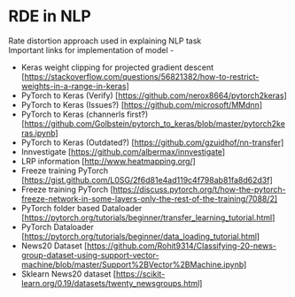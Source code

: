 # RDE in NLP
Rate distortion approach used in explaining NLP task <br>
Important links for implementation of model - <br>
* Keras weight clipping for projected gradient descent [https://stackoverflow.com/questions/56821382/how-to-restrict-weights-in-a-range-in-keras] 
* PyTorch to Keras (Verify) [https://github.com/nerox8664/pytorch2keras]
* PyTorch to Keras (Issues?) [https://github.com/microsoft/MMdnn]
* PyTorch to Keras (channerls first?) [https://github.com/Golbstein/pytorch_to_keras/blob/master/pytorch2keras.ipynb]
* PyTorch to Keras (Outdated?) [https://github.com/gzuidhof/nn-transfer]
* Innvestigate [https://github.com/albermax/innvestigate]
* LRP information [http://www.heatmapping.org/]
* Freeze training PyTorch [https://gist.github.com/L0SG/2f6d81e4ad119c4f798ab81fa8d62d3f]
* Freeze training PyTorch [https://discuss.pytorch.org/t/how-the-pytorch-freeze-network-in-some-layers-only-the-rest-of-the-training/7088/2]
* PyTorch folder based Dataloader [https://pytorch.org/tutorials/beginner/transfer_learning_tutorial.html]
* PyTorch Dataloader [https://pytorch.org/tutorials/beginner/data_loading_tutorial.html]
* News20 Dataset [https://github.com/Rohit9314/Classifying-20-news-group-dataset-using-support-vector-machine/blob/master/Support%2BVector%2BMachine.ipynb]
* Sklearn News20 dataset [https://scikit-learn.org/0.19/datasets/twenty_newsgroups.html]
